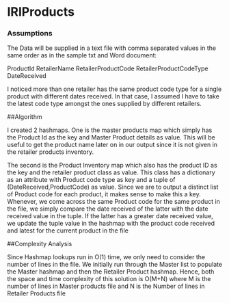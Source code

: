 # IRIProducts
### Assumptions

The Data will be supplied in a text file with comma separated values in the same order as in the sample txt and Word document:

ProductId
RetailerName
RetailerProductCode
RetailerProductCodeType
DateReceived

I noticed more than one retailer has the same product code type for a single product with different dates received. In that case, I assumed I have to take the latest code type amongst the ones supplied by different retailers.

##Algorithm

I created 2 hashmaps. One is the master products map which simply has the Product Id as the key and Master Product details as value. This will be useful to get the product name later on in our output since it is not given in the retailer products inventory.

The second is the Product Inventory map which also has the product ID as the key and the retailer product class as value. This class has a dictionary as an attribute with Product code type as key and a tuple of (DateReceived,ProductCode) as value. Since we are to output a distinct list of Product code for each product, it makes sense to make this a key. Whenever, we come across the same Product code for the same product in the file, we simply compare the date received of the latter with the date received value in the tuple. If the latter has a greater date received value, we update the tuple value in the hashmap with the product code received and latest for the current product in the file 

##Complexity Analysis

Since Hashmap lookups run in O(1) time, we only need to consider the number of lines in the file. We initially run through the Master list to populate the Master hashmap and then the Retailer Product hashmap. Hence, both the space and time complexity of this solution is O(M+N) where M is the number of lines in Master products file and N is the Number of lines in Retailer Products file


